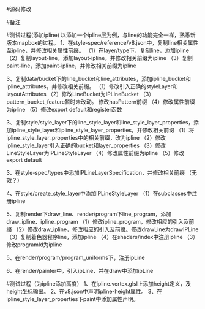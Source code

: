 #源码修改



#备注




#测试过程(添加ipline)
    以添加一个ipline层为例，与line的功能完全一样，熟悉新版本mapbox的过程。
1、在style-spec/reference/v8.json中，复制line相关属性至ipline，并修改相关属性前缀。
    （1）在layer/type下，复制line，添加ipline
    （2）复制layout-line，添加layout-ipline，并修改相关前缀为ipline
    （3）复制paint-line，添加paint-ipline，并修改相关前缀为ipline
    
    
3、复制data/bucket下的line_bucket和line_attributes，添加ipline_bucket和ipline_attributes，并修改相关前缀。
    （1）修改引入正确的styleLayer和layoutAttributes
    （2）修改LineBucket为IPLineBucket
    （3）pattern_bucket_feature暂时未改动。 修改hasPattern前缀
    （4）修改属性前缀为ipline
    （5）修改export default和register函数
    
    
3、复制style/style_layer下的line_style_layer和line_style_layer_properties，添加ipline_style_layer和ipline_style_layer_properties，并修改相关前缀
    （1）将ipline_style_layer_properties中的相关前缀，改为ipline
    （2）修改ipline_style_layer引入正确的bucket和layer_properties
    （3）修改LineStyleLayer为IPLineStyleLayer
    （4）修改属性前缀为ipline
    （5）修改export default

3、在style-spec/types中添加IPLineLayerSpecification，并修改相关前缀 （无效？）

4、在style/create_style_layer中添加IPLineStyleLayer
    （1）在subclasses中注册ipline
    

5、复制render下draw_line、render/program下line_program，添加draw_ipline、ipline_program
    （1）修改ipline_program，修改相应的引入及前缀
    （2）修改draw_ipline，修改相应的引入及前缀。修改drawLine为drawIPLine
    （3）复制着色器程序line，添加ipline
    （4）在shaders/index中注册ipline
    （3）修改programId为ipline
    
5、在render/program/program_uniforms下，注册ipLine
    
6、在render/painter中，引入ipLine，并在draw中添加ipLine



#测试过程（为ipline添加高度）
1、在ipline.vertex.glsl上添加height定义，及height坐标输出。
2、在v8.json中声明ipline-height属性。
3、在ipline_style_layer_properties下paint中添加属性声明。